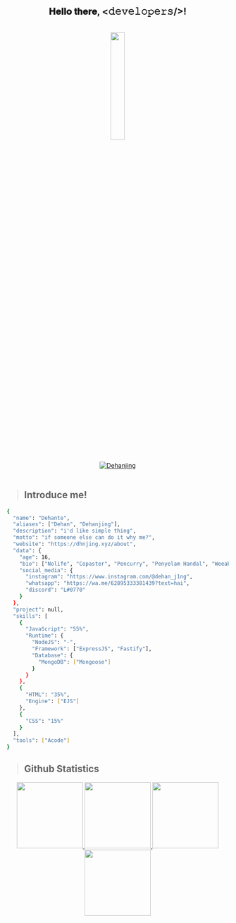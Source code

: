<div align="center">
  <h2> 𝐇𝐞𝐥𝐥𝐨 𝐭𝐡𝐞𝐫𝐞, <𝚍𝚎𝚟𝚎𝚕𝚘𝚙𝚎𝚛𝚜/>!</h2>
    <br>
  </div>
  <div align="center">
     <img src="https://avatars.githubusercontent.com/u/90043178" width="25%" height="25%" />
  </div>
  <div align="center">
  <a href="https://github.com/Dehanjing">
    <img title="Dehanjing" src="https://img.shields.io/badge/Dehanjing-darkred?style=for-the-badge&logo=github">
  </a>
  </div>
  <br>
  
  <blockquote>
    <h2>Introduce me!</h2>
  </blockquote>
  
  ```bash
  {
    "name": "Dehante",
    "aliases": ["Dehan", "Dehanjing"],
    "description": "i'd like simple thing",
    "motto": "if someone else can do it why me?",
    "website": "https://dhnjing.xyz/about",
    "data": {
      "age": 16,
      "bio": ["Nolife", "Copaster", "Pencurry", "Penyelam Handal", "Weeabo"],
      "social_media": {
        "instagram": "https://www.instagram.com/@dehan_j1ng",
        "whatsapp": "https://wa.me/62895333381439?text=hai",
        "discord": "L#0770"
      }
    },
    "project": null,
    "skills": [
      {
        "JavaScript": "55%",
        "Runtime": {
          "NodeJS": "-",
          "Framework": ["ExpressJS", "Fastify"],
          "Database": {
            "MongoDB": ["Mongoose"]
          }
        }
      },
      {
        "HTML": "35%",
        "Engine": ["EJS"]
      },
      {
        "CSS": "15%"
      }
    ],
    "tools": ["Acode"]
  }
  ```
  
  <blockquote>
    <h2>Github Statistics</h2>
  </blockquote>
  
<p align="center">

 
  <p align="center">
<a href="https://github.com/Dehanjing">
  <img height="150em" src="https://github-readme-stats.vercel.app/api?username=Dehanjing&theme=radical&show_icons=true" />
  <img height="150em" src="https://github-profile-summary-cards.vercel.app/api/cards/profile-details?username=Dehanjing&theme=monokai" />
  <img height="150em" src="https://github-readme-stats.vercel.app/api/top-langs/?username=Dehanjing&layout=compact&theme=monokai" />
  <img height="150em" src="https://github-readme-streak-stats.herokuapp.com/?user=Dehanjing&theme=monokai"/>
</a>